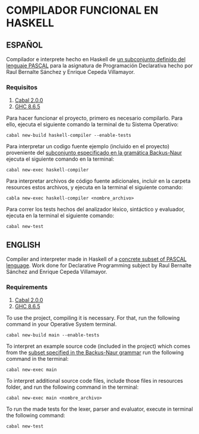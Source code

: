# COMPILADOR FUNCIONAL EN HASKELL
## ESPAÑOL
Compilador e interprete hecho en Haskell de [un subconjunto definido del lenguaje PASCAL]((docs/grammar.bnf)) para la asignatura de Programación Declarativa hecho por Raul Bernalte Sánchez y Enrique Cepeda Villamayor.

### Requisitos
1. [Cabal 2.0.0](https://www.haskell.org/cabal/) 
2. [GHC 8.6.5](https://www.haskell.org/ghc/)

Para hacer funcionar el proyecto, primero es necesario compilarlo. Para ello, ejecuta el siguiente comando la terminal de tu Sistema Operativo:

    cabal new-build haskell-compiler --enable-tests

Para interpretar un codigo fuente ejemplo (incluido en el proyecto) proveniente del [subconjunto especificado en la gramática Backus-Naur](docs/grammar.bnf) ejecuta el siguiente comando en la terminal:

    cabal new-exec haskell-compiler

Para interpretar archivos de código fuente adicionales, incluir en la carpeta resources estos archivos, y ejecuta en la terminal el siguiente comando:

    cabla new-exec haskell-compiler <nombre_archivo>

Para correr los tests hechos del analizador léxico, sintáctico y evaluador, ejecuta en la terminal el siguiente comando:

    cabal new-test


## ENGLISH
Compiler and interpreter made in Haskell of a [concrete subset of PASCAL lenguage]((docs/grammar.bnf)). 
Work done for Declarative Programming subject by Raul Bernalte Sánchez and Enrique Cepeda Villamayor.

### Requirements
1. [Cabal 2.0.0](https://www.haskell.org/cabal/) 
2. [GHC 8.6.5](https://www.haskell.org/ghc/)

To use the project, compiling it is necessary. For that, run the following command in your Operative System terminal.

    cabal new-build main --enable-tests

To interpret an example source code (included in the project) which comes from the [subset specified in the Backus-Naur grammar](docs/grammar.bnf) run the following command in the terminal:

    cabal new-exec main

To interpret additional source code files, include those files in resources folder, and run the following command in the terminal:

    cabal new-exec main <nombre_archivo>

To run the made tests for the lexer, parser and evaluator, execute in terminal the following command:

    cabal new-test
